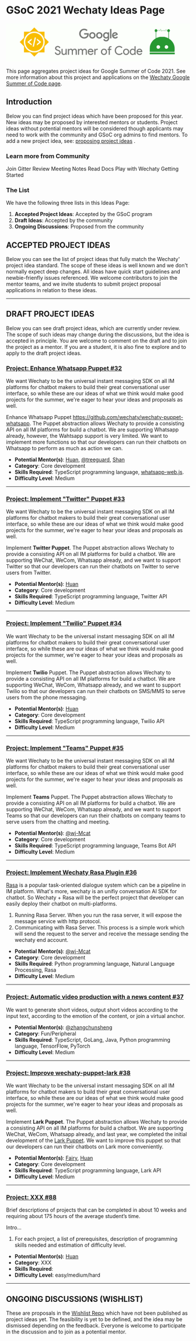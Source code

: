 # GSoC 2021 Wechaty Ideas Page

![Wechaty GSoC](../wechaty-gsoc.png)

This page aggregates project ideas for Google Summer of Code 2021. See more information about this project and applications on the [Wechaty Google Summer of Code page](../).

## Introduction

Below you can find project ideas which have been proposed for this year. New ideas may be proposed by interested mentors or students. Project ideas without potential mentors will be considered though applicants may need to work with the community and GSoC org admins to find mentors. To add a new project idea, see: [proposing project ideas](../proposing-project-ideas.md) .

### Learn more from Community

Join Gitter
Review Meeting Notes
Read Docs
Play with Wechaty Getting Started

### The List

We have the following three lists in this Ideas Page:

1. **Accepted Project Ideas**: Accepted by the GSoC program
1. **Draft Ideas**: Accepted by the community
1. **Ongoing Discussions**: Proposed from the community

## ACCEPTED PROJECT IDEAS

Below you can see the list of project ideas that fully match the Wechaty' project idea standard. The scope of these ideas is well known and we don't normally expect deep changes. All ideas have quick start guidelines and newbie-frienfly issues referenced. We welcome contributors to join the mentor teams, and we invite students to submit project proposal applications in relation to these ideas.

-----

## DRAFT PROJECT IDEAS

Below you can see draft project ideas, which are currently under review. The scope of such ideas may change during the discussions, but the idea is accepted in principle. You are welcome to comment on the draft and to join the project as a mentor. If you are a student, it is also fine to explore and to apply to the draft project ideas.

### [Project: Enhance Whatsapp Puppet #32](https://github.com/wechaty/summer-of-wechaty/issues/32)

We want Wechaty to be the universal instant messaging SDK on all IM platforms for chatbot makers to build their great conversational user interface, so while these are our ideas of what we think would make good projects for the summer, we're eager to hear your ideas and proposals as well.

Enhance Whatsapp Puppet <https://github.com/wechaty/wechaty-puppet-whatsapp>. The Puppet abstraction allows Wechaty to provide a consisting API on all IM platforms for build a chatbot. We are supporting Whatsapp already, however, the Wahtsapp support is very limited. We want to implement more functions so that our developers can run their chatbots on Whatsapp to perform as much as action we can.

- **Potential Mentor(s)**: [Huan](https://wechaty.js.org/contributors/huan), [@treeguard](https://github.com/treeguard), [Shan](https://wechaty.js.org/contributors/univerone/)
- **Category**: Core development
- **Skills Required**: TypeScript programming language, [whatsapp-web.js](https://github.com/pedroslopez/whatsapp-web.js/).
- **Difficulty Level**: Medium

-----

### [Project: Implement "Twitter" Puppet #33](https://github.com/wechaty/summer-of-wechaty/issues/33)

We want Wechaty to be the universal instant messaging SDK on all IM platforms for chatbot makers to build their great conversational user interface, so while these are our ideas of what we think would make good projects for the summer, we're eager to hear your ideas and proposals as well.

Implement **Twitter Puppet**. The Puppet abstraction allows Wechaty to provide a consisting API on all IM platforms for build a chatbot. We are supporting WeChat, WeCom, Whatsapp already, and we want to support Twitter so that our developers can run their chatbots on Twitter to serve users from Twitter.

- **Potential Mentor(s)**: [Huan](https://wechaty.js.org/contributors/huan)
- **Category**: Core development
- **Skills Required**: TypeScript programming language, Twitter API
- **Difficulty Level**: Medium

-----

### [Project: Implement "Twilio" Puppet #34](https://github.com/wechaty/summer-of-wechaty/issues/34)

We want Wechaty to be the universal instant messaging SDK on all IM platforms for chatbot makers to build their great conversational user interface, so while these are our ideas of what we think would make good projects for the summer, we're eager to hear your ideas and proposals as well.

Implement **Twilio** Puppet. The Puppet abstraction allows Wechaty to provide a consisting API on all IM platforms for build a chatbot. We are supporting WeChat, WeCom, Whatsapp already, and we want to support Twilio so that our developers can run their chatbots on SMS/MMS to serve users from the phone messaging.

- **Potential Mentor(s)**: [Huan](https://wechaty.js.org/contributors/huan)
- **Category**: Core development
- **Skills Required**: TypeScript programming language, Twilio API
- **Difficulty Level**: Medium

-----

### [Project: Implement "Teams" Puppet #35](https://github.com/wechaty/summer-of-wechaty/issues/35)

We want Wechaty to be the universal instant messaging SDK on all IM platforms for chatbot makers to build their great conversational user interface, so while these are our ideas of what we think would make good projects for the summer, we're eager to hear your ideas and proposals as well.

Implement **Teams** Puppet. The Puppet abstraction allows Wechaty to provide a consisting API on all IM platforms for build a chatbot. We are supporting WeChat, WeCom, Whatsapp already, and we want to support Teams so that our developers can run their chatbots on company teams to serve users from the chatting and meeting.

- **Potential Mentor(s)**: [@wj-Mcat](https://wechaty.js.org/contributors/wj-mcat)
- **Category**: Core development
- **Skills Required**: TypeScript programming language, Teams Bot API
- **Difficulty Level**: Medium

-----

### [Project: Implement Wechaty Rasa Plugin #36](https://github.com/wechaty/summer-of-wechaty/issues/36)

[Rasa](https://github.com/RasaHQ/rasa) is a popular task-oriented dialogue system which can be a pipeline in IM platform. What's more, wechaty is an unifiy conversation AI SDK for chatbot. So Wechaty + Rasa will be the perfect project that developer can easily deploy their chatbot on multi-platforms.  

1. Running Rasa Server. When you run the rasa server, it will expose the message service with http protocol.
2. Communicating with Rasa Server. This process is a simple work which will send the request to the server and receive the message sending the wechaty end account.

- **Potential Mentor(s)**: [@wj-Mcat](https://wechaty.js.org/contributors/wj-mcat/)
- **Category**: Core development
- **Skills Required**: Python programming language, Natural Language Processing, Rasa
- **Difficulty Level**: Medium

-----

### [Project: Automatic video production with a news content #37](https://github.com/wechaty/summer-of-wechaty/issues/37)

We want to generate short videos, output short videos according to the input text, according to the emotion of the content, or join a virtual anchor.

- **Potential Mentor(s)**: [@zhangchunsheng](https://wechaty.js.org/contributors/peterzhang/)
- **Category**: Fun/Peripheral
- **Skills Required**: TypeScript, GoLang, Java, Python programming language, TensorFlow, PyTorch
- **Difficulty Level**: Medium

-----

### [Project: Improve wechaty-puppet-lark #38](https://github.com/wechaty/summer-of-wechaty/issues/38)

We want Wechaty to be the universal instant messaging SDK on all IM platforms for chatbot makers to build their great conversational user interface, so while these are our ideas of what we think would make good projects for the summer, we're eager to hear your ideas and proposals as well.

Implement **Lark Puppet**. The Puppet abstraction allows Wechaty to provide a consisting API on all IM platforms for build a chatbot. We are supporting WeChat, WeCom, Whatsapp already, and last year, we completed the initial development of the [Lark Puppet](https://github.com/wechaty/wechaty-puppet-lark). We want to improve this puppet so that our developers can run their chatbots on Lark more conveniently.

- **Potential Mentor(s)**: [Fairy](https://wechaty.js.org/contributors/roxanne718), [Huan](https://wechaty.js.org/contributors/huan)
- **Category**: Core development
- **Skills Required**: TypeScript programming language, Lark API
- **Difficulty Level**: Medium

-----

### [Project: XXX #88](https://github.com/wechaty/summer-of-wechaty/issues/32)

Brief descriptions of projects that can be completed in about 10 weeks and requiring about 175 hours of the average student’s time.

Intro...

1. For each project, a list of prerequisites, description of programming skills needed and estimation of difficulty level.

- **Potential Mentor(s)**: [Huan](https://wechaty.js.org/contributors/huan)
- **Category**: XXX
- **Skills Required**:
- **Difficulty Level**: easy/medium/hard

-----

## ONGOING DISCUSSIONS (WISHLIST)

These are proposals in the [Wishlist Repo](https://github.com/wechaty/wishlist/issues) which have not been published as project ideas yet. The feasibility is yet to be defined, and the idea may be dismissed depending on the feedback. Everyone is welcome to participate in the discussion and to join as a potential mentor.
